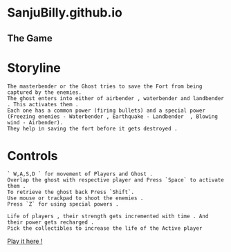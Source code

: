 # SanjuBilly.github.io

## The Game

Storyline 
======

	The masterbender or the Ghost tries to save the Fort from being captured by the enemies.
	The ghost enters into either of airbender , waterbender and landbender . This activates them .
	Each one has a common power (firing bullets) and a special power (Freezing enemies - Waterbender , Earthquake - Landbender  , Blowing wind - Airbender).
	They help in saving the fort before it gets destroyed .

Controls
======

	` W,A,S,D ` for movement of Players and Ghost .
	Overlap the ghost with respective player and Press `Space` to activate them .
	To retrieve the ghost back Press `Shift`.
	Use mouse or trackpad to shoot the enemies .
	Press `Z` for using special powers .	

	Life of players , their strength gets incremented with time . And their power gets recharged .
	Pick the collectibles to increase the life of the Active player 



[Play it here !](https://SanjuBilly.github.io/game.html)
